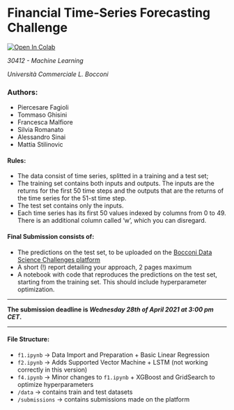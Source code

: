 # Financial Time-Series Forecasting Challenge
[![Open In Colab](https://colab.research.google.com/assets/colab-badge.svg)](https://colab.research.google.com/github/googlecolab/colabtools/blob/master/TimeSeries_Forecasting.ipynb)

*30412 - Machine Learning*

*Università Commerciale L. Bocconi*

### Authors:
- Piercesare Fagioli
- Tommaso Ghisini
- Francesca Malfiore
- Silvia Romanato
- Alessandro Sinai
- Mattia Stilinovic



#### Rules:
- The data consist of time series, splitted in a training and a test set;
- The training set contains both inputs and outputs. The inputs are the returns for the first 50 time steps and the outputs that are the returns of the time series for the 51-st time step.
- The test set contains only the inputs.
- Each time series has its first 50 values indexed by columns from 0 to 49. There is an additional column called ‘w’, which you can disregard.

#### Final Submission consists of:
- The predictions on the test set, to be uploaded on the [Bocconi Data Science Challenges platform](http://data-science-challenges.unibocconi.it)
- A short (!) report detailing your approach, 2 pages maximum
- A notebook with code that reproduces the predictions on the
test set, starting from the training set. This should include hyperparameter optimization.

-----
**The submission deadline is _Wednesday 28th of April 2021 at 3:00 pm CET_.**

-----

#### File Structure:
- `f1.ipynb` -> Data Import and Preparation + Basic Linear Regression
- `f2.ipynb` -> Adds Supported Vector Machine + LSTM (not working correctly in this version)
- `f4.ipynb` -> Minor changes to `f1.ipynb` + XGBoost and GridSearch to optimize hyperparameters
- `/data` -> contains train and test datasets
- `/submissions` -> contains submissions made on the platform

